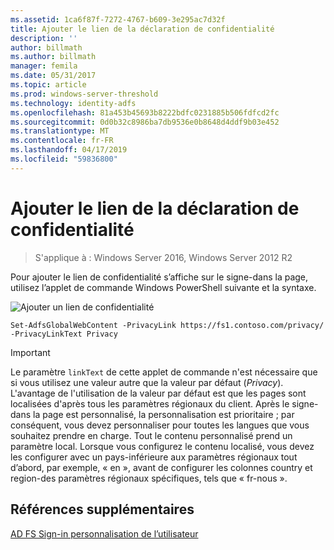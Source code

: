 ```yaml
---
ms.assetid: 1ca6f87f-7272-4767-b609-3e295ac7d32f
title: Ajouter le lien de la déclaration de confidentialité
description: ''
author: billmath
ms.author: billmath
manager: femila
ms.date: 05/31/2017
ms.topic: article
ms.prod: windows-server-threshold
ms.technology: identity-adfs
ms.openlocfilehash: 81a453b45693b8222bdfc0231885b506fdfcd2fc
ms.sourcegitcommit: 0d0b32c8986ba7db9536e0b8648d4ddf9b03e452
ms.translationtype: MT
ms.contentlocale: fr-FR
ms.lasthandoff: 04/17/2019
ms.locfileid: "59836800"
---
```

# <a name="add-privacy-link"></a>Ajouter le lien de la déclaration de confidentialité 

>S'applique à : Windows Server 2016, Windows Server 2012 R2

Pour ajouter le lien de confidentialité s’affiche sur le signe\-dans la page, utilisez l’applet de commande Windows PowerShell suivante et la syntaxe.  

![Ajouter un lien de confidentialité](media/AD-FS-user-sign-in-customization/ADFS_Blue_Custom2.png) 
  
 
`Set-AdfsGlobalWebContent -PrivacyLink https://fs1.contoso.com/privacy/ -PrivacyLinkText Privacy`  
 
  
> [!IMPORTANT]  
> Le paramètre `linkText` de cette applet de commande n'est nécessaire que si vous utilisez une valeur autre que la valeur par défaut (*Privacy*). L'avantage de l'utilisation de la valeur par défaut est que les pages sont localisées d'après tous les paramètres régionaux du client. Après le signe\-dans la page est personnalisé, la personnalisation est prioritaire ; par conséquent, vous devez personnaliser pour toutes les langues que vous souhaitez prendre en charge. Tout le contenu personnalisé prend un paramètre local. Lorsque vous configurez le contenu localisé, vous devez les configurer avec un pays\-inférieure aux paramètres régionaux tout d’abord, par exemple, « en », avant de configurer les colonnes country et region\-des paramètres régionaux spécifiques, tels que « fr\-nous ».  

## <a name="additional-references"></a>Références supplémentaires 
[AD FS Sign-in personnalisation de l’utilisateur](AD-FS-user-sign-in-customization.md)  
